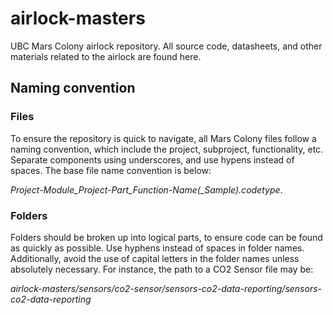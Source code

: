 # airlock-masters
UBC Mars Colony airlock repository. All source code, datasheets, and other materials related to the airlock are found here.

## Naming convention

### Files
To ensure the repository is quick to navigate, all Mars Colony files follow a naming convention, which include the project, subproject, functionality, etc. Separate components using underscores, and use hypens instead of spaces. The base file name convention is below:

*Project-Module_Project-Part_Function-Name(_Sample).codetype*.

### Folders
Folders should be broken up into logical parts, to ensure code can be found as quickly as possible. Use hyphens instead of spaces in folder names. Additionally, avoid the use of capital letters in the folder names unless absolutely necessary. For instance, the path to a CO2 Sensor file may be:

*airlock-masters/sensors/co2-sensor/sensors-co2-data-reporting/sensors-co2-data-reporting*
